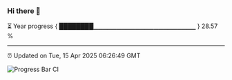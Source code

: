 ### Hi there 👋

⏳ Year progress { ████████▁▁▁▁▁▁▁▁▁▁▁▁▁▁▁▁▁▁▁▁▁▁ } 28.57 %

---

⏰ Updated on Tue, 15 Apr 2025 06:26:49 GMT

![Progress Bar CI](https://github.com/liununu/liununu/workflows/Progress%20Bar%20CI/badge.svg)
